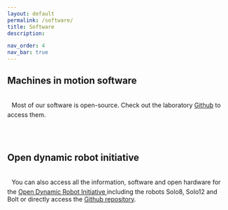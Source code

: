```yaml
---
layout: default
permalink: /software/
title: Software
description:

nav_order: 4
nav_bar: true
---
```

<div class="contacts" style="text-align:left">
<h2>Machines in motion software</h2>
    <a href="https://github.com/machines-in-motion">
        <i class="bi bi-github" style="font-size:2rem;padding-right:10px; padding-left:0px"></i>
    </a>
    Most of our software is open-source. Check out the laboratory <a href="https://github.com/machines-in-motion">Github</a> to access them.
     <!-- In particular, you can check out the following packages:
    <div class="container">
        <ul>
            <li>MPC with Sensor-Based Online Cost Adaptation</li>
            <li>Tea</li>
            <li>Milk</li>
        </ul> 
    </div> -->
</div>


<br><br>
<div class="contacts" style="text-align:left">
<h2>Open dynamic robot initiative</h2>
      <a href="https://open-dynamic-robot-initiative.github.io/">
        <i class="bi bi-github" style="font-size:2rem;padding-right:10px; padding-left:0px"></i>
      </a>
      You can also access all the information, software and open hardware for the <a href="https://open-dynamic-robot-initiative.github.io/">Open Dynamic Robot Initiative </a> including the robots Solo8, Solo12 and Bolt or directly access the <a href="https://github.com/open-dynamic-robot-initiative">Github repository</a>.
</div>